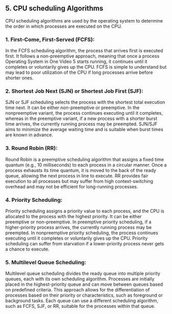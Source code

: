 ## 5. CPU scheduling Algorithms
CPU scheduling algorithms are used by the operating system to determine the
order in which processes are executed on the CPU.

### 1. First-Come, First-Served (FCFS):
In the FCFS scheduling algorithm, the process that arrives first is executed
first. It follows a non-preemptive approach, meaning that once a process
Operating System in One Video 5
starts running, it continues until it completes or voluntarily gives up the CPU.
FCFS is simple to understand but may lead to poor utilization of the CPU if
long processes arrive before shorter ones.

### 2. Shortest Job Next (SJN) or Shortest Job First (SJF):
SJN or SJF scheduling selects the process with the shortest total execution
time next. It can be either non-preemptive or preemptive. In the nonpreemptive variant, the process continues executing until it completes,
whereas in the preemptive variant, if a new process with a shorter burst time
arrives, the currently running process may be preempted. SJN/SJF aims to
minimize the average waiting time and is suitable when burst times are
known in advance.


### 3. Round Robin (RR):
Round Robin is a preemptive scheduling algorithm that assigns a fixed time
quantum (e.g., 10 milliseconds) to each process in a circular manner. Once a
process exhausts its time quantum, it is moved to the back of the ready
queue, allowing the next process in line to execute. RR provides fair
execution to all processes but may suffer from high context-switching
overhead and may not be efficient for long-running processes.

### 4. Priority Scheduling:
Priority scheduling assigns a priority value to each process, and the CPU is
allocated to the process with the highest priority. It can be either preemptive
or non-preemptive. In preemptive priority scheduling, if a higher-priority
process arrives, the currently running process may be preempted. In nonpreemptive priority scheduling, the process continues executing until it
completes or voluntarily gives up the CPU. Priority scheduling can suffer from
starvation if a lower-priority process never gets a chance to execute.

### 5. Multilevel Queue Scheduling:
Multilevel queue scheduling divides the ready queue into multiple priority
queues, each with its own scheduling algorithm. Processes are initially
placed in the highest-priority queue and can move between queues based on
predefined criteria. This approach allows for the differentiation of processes
based on their priority or characteristics, such as foreground or background
tasks. Each queue can use a different scheduling algorithm, such as FCFS,
SJF, or RR, suitable for the processes within that queue.





